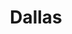 ---
title: Dallas
crosslinks:
- houston
- news
- dallasisawesome
- Austin
- FortWorth
- traps
- texas
- downtowndallas
- politics
- legaladvice
- Denton
- DFWClassifieds
- shortscarystories
- Richardson
- Infrastructurist
- pics
- Frugal
- videos
---